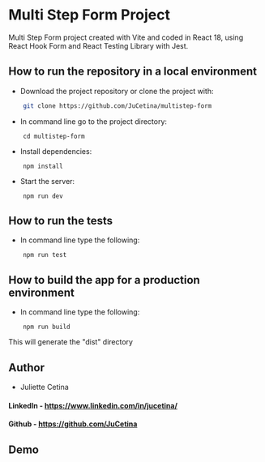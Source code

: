 # Multi Step Form Project

Multi Step Form project created with Vite and coded in React 18, using React Hook Form and React Testing Library with Jest.


## How to run the repository in a local environment

-  Download the project repository or clone the project with:

```bash
    git clone https://github.com/JuCetina/multistep-form
```

- In command line go to the project directory:
```
    cd multistep-form
``` 
- Install dependencies:
```
    npm install
```
- Start the server:
```
    npm run dev
```
## How to run the tests

- In command line type the following:
```
    npm run test
```

## How to build the app for a production environment

- In command line type the following:
```
    npm run build
```
This will generate the "dist" directory
## Author

- Juliette Cetina
#### LinkedIn - https://www.linkedin.com/in/jucetina/
#### Github - https://github.com/JuCetina


## Demo

#### 
